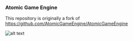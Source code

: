 ### Atomic Game Engine

This repository is originally a fork of https://github.com/AtomicGameEngine/AtomicGameEngine

[AtomicLogo]: https://github.com/AtomicGameEngine/AtomicGameEngine/wiki/images/repo/Atomic-Game-Engine-512.png
![alt text][AtomicLogo]

